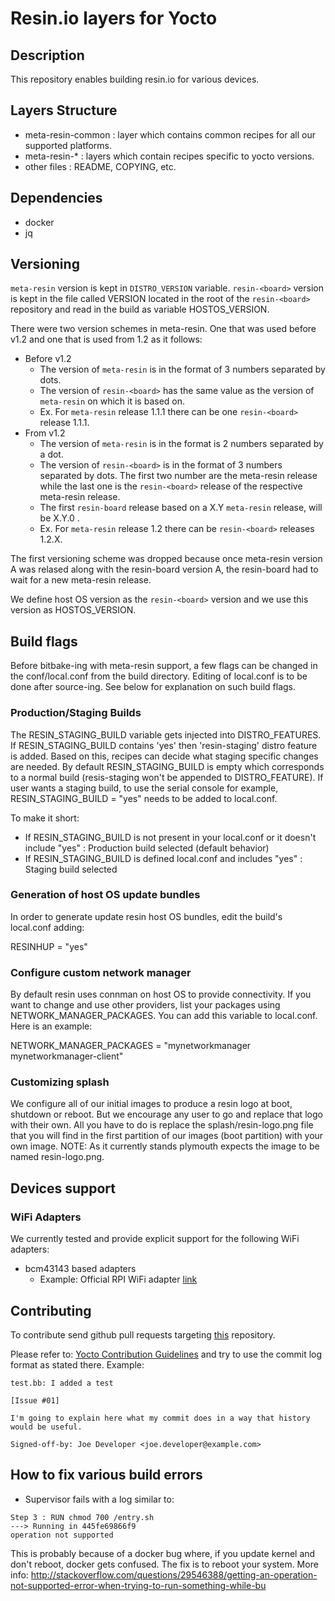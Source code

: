 # Resin.io layers for Yocto

## Description
This repository enables building resin.io for various devices.

## Layers Structure
* meta-resin-common : layer which contains common recipes for all our supported platforms.
* meta-resin-* : layers which contain recipes specific to yocto versions.
* other files : README, COPYING, etc.

## Dependencies

* docker
* jq

## Versioning

`meta-resin` version is kept in `DISTRO_VERSION` variable. `resin-<board>` version is kept in the file called VERSION located in the root of the `resin-<board>` repository and read in the build as variable HOSTOS_VERSION.

There were two version schemes in meta-resin. One that was used before v1.2 and one that is used from 1.2 as it follows:

* Before v1.2
    * The version of `meta-resin` is in the format of 3 numbers separated by dots.
    * The version of `resin-<board>` has the same value as the version of `meta-resin` on which it is based on.
    * Ex. For `meta-resin` release 1.1.1 there can be one `resin-<board>` release 1.1.1.
* From v1.2
    * The version of `meta-resin` is in the format is 2 numbers separated by a dot.
    * The version of `resin-<board>` is in the format of 3 numbers separated by dots. The first two number are the meta-resin release while the last one is the `resin-<board>` release of the respective meta-resin release.
    * The first `resin-board` release based on a X.Y `meta-resin` release, will be X.Y.0 .
    * Ex. For `meta-resin` release 1.2 there can be `resin-<board>` releases 1.2.X.

The first versioning scheme was dropped because once meta-resin version A was relased along with the resin-board version A, the resin-board had to wait for a new meta-resin release.

We define host OS version as the `resin-<board>` version and we use this version as HOSTOS_VERSION.

## Build flags

Before bitbake-ing with meta-resin support, a few flags can be changed in the conf/local.conf from the build directory.
Editing of local.conf is to be done after source-ing.
See below for explanation on such build flags.

### Production/Staging Builds

The RESIN_STAGING_BUILD variable gets injected into DISTRO_FEATURES. If RESIN_STAGING_BUILD contains 'yes' then 'resin-staging' distro feature is added.
Based on this, recipes can decide what staging specific changes are needed. By default RESIN_STAGING_BUILD is empty which corresponds to a normal build (resis-staging won't be appended to DISTRO_FEATURE).
If user wants a staging build, to use the serial console for example, RESIN_STAGING_BUILD = "yes" needs to be added to local.conf.

To make it short:

* If RESIN_STAGING_BUILD is not present in your local.conf or it doesn't include "yes" : Production build selected (default behavior)
* If RESIN_STAGING_BUILD is defined local.conf and includes "yes" : Staging build selected

### Generation of host OS update bundles

In order to generate update resin host OS bundles, edit the build's local.conf adding:

RESINHUP = "yes"

### Configure custom network manager

By default resin uses connman on host OS to provide connectivity. If you want to change and use other providers, list your packages using NETWORK_MANAGER_PACKAGES. You can add this variable to local.conf. Here is an example:

NETWORK_MANAGER_PACKAGES = "mynetworkmanager mynetworkmanager-client"

### Customizing splash

We configure all of our initial images to produce a resin logo at boot, shutdown or reboot. But we encourage any user to go and replace that logo with their own.
All you have to do is replace the splash/resin-logo.png file that you will find in the first partition of our images (boot partition) with your own image.
NOTE: As it currently stands plymouth expects the image to be named resin-logo.png.

## Devices support

### WiFi Adapters

We currently tested and provide explicit support for the following WiFi adapters:

* bcm43143 based adapters
    * Example: Official RPI WiFi adapter [link](http://thepihut.com/collections/new-products/products/official-raspberry-pi-wifi-adapter)

## Contributing

To contribute send github pull requests targeting [this](https://github.com/resin-os/meta-resin) repository.

Please refer to: [Yocto Contribution Guidelines](https://wiki.yoctoproject.org/wiki/Contribution_Guidelines#General_Information) and try to use the commit log format as stated there. Example:
```
test.bb: I added a test

[Issue #01]

I'm going to explain here what my commit does in a way that history
would be useful.

Signed-off-by: Joe Developer <joe.developer@example.com>
```


## How to fix various build errors

* Supervisor fails with a log similar to:
```
Step 3 : RUN chmod 700 /entry.sh
---> Running in 445fe69866f9
operation not supported
```
This is probably because of a docker bug where, if you update kernel and don't reboot, docker gets confused. The fix is to reboot your system.
More info: http://stackoverflow.com/questions/29546388/getting-an-operation-not-supported-error-when-trying-to-run-something-while-bu
